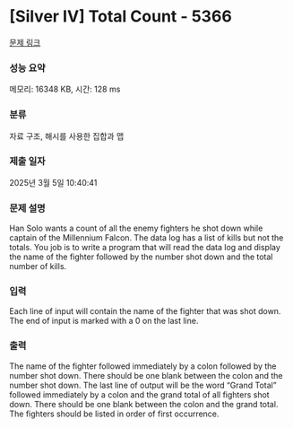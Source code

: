# [Silver IV] Total Count - 5366 

[문제 링크](https://www.acmicpc.net/problem/5366) 

### 성능 요약

메모리: 16348 KB, 시간: 128 ms

### 분류

자료 구조, 해시를 사용한 집합과 맵

### 제출 일자

2025년 3월 5일 10:40:41

### 문제 설명

<p>Han Solo wants a count of all the enemy fighters he shot down while captain of the Millennium Falcon. The data log has a list of kills but not the totals. You job is to write a program that will read the data log and display the name of the fighter followed by the number shot down and the total number of kills.</p>

### 입력 

 <p>Each line of input will contain the name of the fighter that was shot down. The end of input is marked with a 0 on the last line.</p>

### 출력 

 <p>The name of the fighter followed immediately by a colon followed by the number shot down. There should be one blank between the colon and the number shot down. The last line of output will be the word “Grand Total” followed immediately by a colon and the grand total of all fighters shot down. There should be one blank between the colon and the grand total. The fighters should be listed in order of first occurrence.</p>

